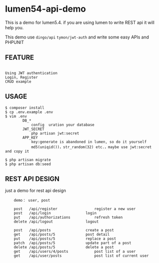 # lumen54-api-demo

This is a demo for lumen5.4. if you are using lumen to write REST api it will help you.

This demo use `dingo/api`  `tymon/jwt-auth` and write some easy APIs and PHPUNIT

## FEATURE

```

Using JWT authentication
Login, Register
CRUD example

```


## USAGE

```
$ composer install
$ cp .env.example .env
$ vim .env
        DB_*
            config  uration your database
	    JWT_SECRET
            php artisan jwt:secret
	    APP_KEY
            key:generate is abandoned in lumen, so do it yourself
            md5(uniqid())，str_random(32) etc.，maybe use jwt:secret and copy it

$ php artisan migrate
$ php artisan db:seed

```
## REST API DESIGN

just a demo for rest api design

```
    demo： user, post
    
    post   /api/register              	 register a new user
    post   /api/login              	 login
    put    /api/authorizations           refresh token
    delete /api/logout            	 logout
    
    post   /api/posts              	 create a post
    get    /api/posts/5            	 post detail
    put    /api/posts/5            	 replace a post
    patch  /api/posts/5            	 update part of a post
    delete /api/posts/5            	 delete a post
    get    /api/users/4/posts            post list of a user
    get    /api/user/posts               post list of current user
```

